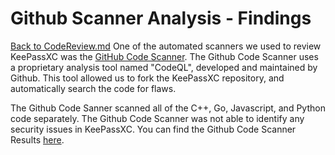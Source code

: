 # Github Scanner Analysis - Findings
[Back to CodeReview.md](https://github.com/JCKelley-CYBR/CYBR-8420-SoftwareAssurance/blob/main/CodeReview.md)
One of the automated scanners we used to review KeePassXC was the [GitHub Code Scanner](https://docs.github.com/en/code-security/code-scanning/automatically-scanning-your-code-for-vulnerabilities-and-errors/about-code-scanning). The Github Code Scanner uses a proprietary analysis tool named "CodeQL", developed and maintained by Github. This tool allowed us to fork the KeePassXC repository, and automatically search the code for flaws. 

The Github Code Sanner scanned all of the C++, Go, Javascript, and Python code separately. The Github Code Scanner was not able to identify any security issues in KeePassXC. You can find the Github Code Scanner Results [here](https://github.com/AaronVigal/keepassxc/security/code-scanning).
